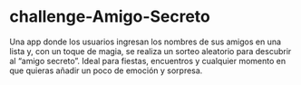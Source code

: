 # challenge-Amigo-Secreto
Una app donde los usuarios ingresan los nombres de sus amigos en una lista y, con un toque de magia, se realiza un sorteo aleatorio para descubrir al “amigo secreto”. Ideal para fiestas, encuentros y cualquier momento en que quieras añadir un poco de emoción y sorpresa.
